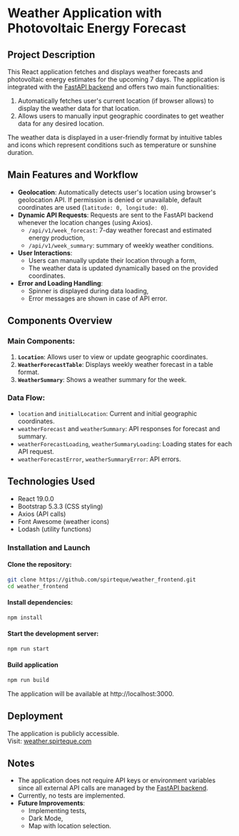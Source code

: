# Weather Application with Photovoltaic Energy Forecast

## Project Description

This React application fetches and displays weather forecasts and photovoltaic energy estimates for the upcoming 7 days. The application is integrated with the [FastAPI backend](https://github.com/spirteque/weather_backend.git) and offers two main functionalities:
1. Automatically fetches user's current location (if browser allows) to display the weather data for that location.
2. Allows users to manually input geographic coordinates to get weather data for any desired location.

The weather data is displayed in a user-friendly format by intuitive tables and icons which represent conditions such as temperature or sunshine duration.

## Main Features and Workflow

- **Geolocation**: Automatically detects user's location using browser's geolocation API. If permission is denied or unavailable, default coordinates are used (`latitude: 0, longitude: 0`).
- **Dynamic API Requests**: Requests are sent to the FastAPI backend whenever the location changes (using Axios).
  - `/api/v1/week_forecast`: 7-day weather forecast and estimated energy production,
  - `/api/v1/week_summary`: summary of weekly weather conditions.
- **User Interactions**:
  - Users can manually update their location through a form,
  - The weather data is updated dynamically based on the provided coordinates.
- **Error and Loading Handling**:
  - Spinner is displayed during data loading,
  - Error messages are shown in case of API error.

## Components Overview

### Main Components:
1. **`Location`**: Allows user to view or update geographic coordinates.
2. **`WeatherForecastTable`**: Displays weekly weather forecast in a table format.
3. **`WeatherSummary`**: Shows a weather summary for the week.

### Data Flow:
  - `location` and `initialLocation`: Current and initial geographic coordinates.
  - `weatherForecast` and `weatherSummary`: API responses for forecast and summary.
  - `weatherForecastLoading`, `weatherSummaryLoading`: Loading states for each API request.
  - `weatherForecastError`, `weatherSummaryError`: API errors.


## Technologies Used

- React 19.0.0
- Bootstrap 5.3.3 (CSS styling)
- Axios (API calls)
- Font Awesome (weather icons)
- Lodash (utility functions)


### Installation and Launch

#### Clone the repository:
```bash
git clone https://github.com/spirteque/weather_frontend.git
cd weather_frontend
```

#### Install dependencies:
```bash
npm install
```

#### Start the development server:
```bash
npm run start
```

#### Build application
```bash
npm run build
```

The application will be available at http://localhost:3000.

## Deployment

The application is publicly accessible.  
Visit: [weather.spirteque.com](https://www.weather.spirteque.com)

## Notes

- The application does not require API keys or environment variables since all external API calls are managed by the [FastAPI backend](https://github.com/spirteque/weather_backend.git).
- Currently, no tests are implemented.
- **Future Improvements**:
  - Implementing tests,
  - Dark Mode,
  - Map with location selection.

